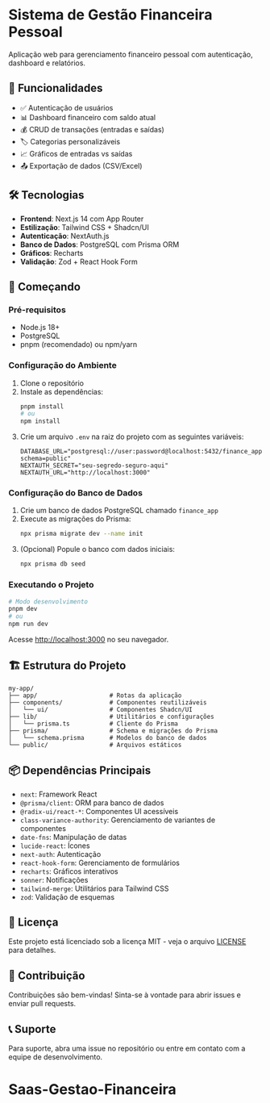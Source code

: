 # Sistema de Gestão Financeira Pessoal

Aplicação web para gerenciamento financeiro pessoal com autenticação, dashboard e relatórios.

## 🚀 Funcionalidades

- ✅ Autenticação de usuários
- 📊 Dashboard financeiro com saldo atual
- 💰 CRUD de transações (entradas e saídas)
- 🏷️ Categorias personalizáveis
- 📈 Gráficos de entradas vs saídas
- 📤 Exportação de dados (CSV/Excel)

## 🛠️ Tecnologias

- **Frontend**: Next.js 14 com App Router
- **Estilização**: Tailwind CSS + Shadcn/UI
- **Autenticação**: NextAuth.js
- **Banco de Dados**: PostgreSQL com Prisma ORM
- **Gráficos**: Recharts
- **Validação**: Zod + React Hook Form

## 🚀 Começando

### Pré-requisitos

- Node.js 18+
- PostgreSQL
- pnpm (recomendado) ou npm/yarn

### Configuração do Ambiente

1. Clone o repositório
2. Instale as dependências:
   ```bash
   pnpm install
   # ou
   npm install
   ```
3. Crie um arquivo `.env` na raiz do projeto com as seguintes variáveis:
   ```env
   DATABASE_URL="postgresql://user:password@localhost:5432/finance_app?schema=public"
   NEXTAUTH_SECRET="seu-segredo-seguro-aqui"
   NEXTAUTH_URL="http://localhost:3000"
   ```

### Configuração do Banco de Dados

1. Crie um banco de dados PostgreSQL chamado `finance_app`
2. Execute as migrações do Prisma:
   ```bash
   npx prisma migrate dev --name init
   ```
3. (Opcional) Popule o banco com dados iniciais:
   ```bash
   npx prisma db seed
   ```

### Executando o Projeto

```bash
# Modo desenvolvimento
pnpm dev
# ou
npm run dev
```

Acesse [http://localhost:3000](http://localhost:3000) no seu navegador.

## 🏗️ Estrutura do Projeto

```
my-app/
├── app/                    # Rotas da aplicação
├── components/             # Componentes reutilizáveis
│   └── ui/                 # Componentes Shadcn/UI
├── lib/                    # Utilitários e configurações
│   └── prisma.ts           # Cliente do Prisma
├── prisma/                 # Schema e migrações do Prisma
│   └── schema.prisma       # Modelos do banco de dados
└── public/                 # Arquivos estáticos
```

## 📦 Dependências Principais

- `next`: Framework React
- `@prisma/client`: ORM para banco de dados
- `@radix-ui/react-*`: Componentes UI acessíveis
- `class-variance-authority`: Gerenciamento de variantes de componentes
- `date-fns`: Manipulação de datas
- `lucide-react`: Ícones
- `next-auth`: Autenticação
- `react-hook-form`: Gerenciamento de formulários
- `recharts`: Gráficos interativos
- `sonner`: Notificações
- `tailwind-merge`: Utilitários para Tailwind CSS
- `zod`: Validação de esquemas

## 📄 Licença

Este projeto está licenciado sob a licença MIT - veja o arquivo [LICENSE](LICENSE) para detalhes.

## 🙌 Contribuição

Contribuições são bem-vindas! Sinta-se à vontade para abrir issues e enviar pull requests.

## 📞 Suporte

Para suporte, abra uma issue no repositório ou entre em contato com a equipe de desenvolvimento.
# Saas-Gestao-Financeira
